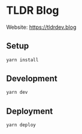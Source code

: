 # TLDR Blog

Website: https://tldrdev.blog

## Setup

```sh
yarn install
```

## Development

```sh
yarn dev
```

## Deployment

```sh
yarn deploy
```
